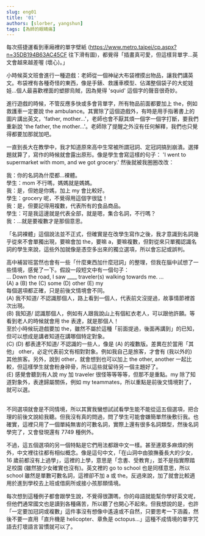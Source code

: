 ```yaml
---
slug: eng01
title: '01'
authors: [slorber, yangshun]
tags: [為師的眼睛痛]
---
```


每次搭捷運看到車廂裡的單字壁紙 (https://www.metro.taipei/cp.aspx?n=35DB194B63AC45CF 往下滑有圖)，都覺得「插畫真可愛，但這樣背單字...英文會越來越差喔 (壞心)。」
<!-- truncate -->
小時候英文班會進行一種遊戲：老師從一個神祕大布袋裡摸出物品，讓我們講英文。布袋裡有各種奇怪的東西，像是手錶、救護車模型、佔滿整個袋子的大蛇娃娃...個人最喜歡裡面的塑膠烏賊，因為覺得 'squid' 這個字的聲音很奇妙。

進行遊戲的時候，不管反應多快或多會背單字，所有物品前面都要加上 the，例如救護車一定要說 the ambulance。其實除了這個遊戲外，有時是用手指著書上的圖片講出英文，'father, mother...'，老師也會不厭其煩一個字一個字打斷，要我們重新說 'the father, the mother...'。老師除了提醒之外沒有任何解釋，我們也只覺得都要加那就加吧。

一直到長大在教學中，我才知道原來高中生常被所謂冠詞、定冠詞搞到崩潰。選擇題就算了，寫作的時候就會露出原形。像是學生會寫這樣的句子： 'I went to supermarket with mom, and we got grocery.' 然後就被我圈圈改改：

我：你的名詞為什麼都...裸體。<br/>
學生：mom 不行嗎，媽媽就是媽媽。<br/>
我：是，但她是你媽，加上 my 會比較好。<br/>
學生：grocery 呢，不覺得用這個字很猛！<br/>
我：是，但要記得用複數，代表所有的食品商品。<br/>
學生：可是我這邊就是代表全部，就是嗯，集合名詞，不行嗎？<br/>
我：...就是要複數才是那個意思。<br/>

「名詞裸體」這個說法並不正式，但確實是在改學生寫作之後，我才意識到名詞幾乎從來不會單獨出現，要嘛會加 the，要嘛 a，要嘛複數，但對從來只單獨認識名詞的學生來說，這些外加就像是憑空多出來的獨立選項，所以會忘記或誤判。

高中補習班當然也會有一些「什麼東西加什麼冠詞」的整理，但我在腦中試想了一些情境，感覺了一下。假設一段短文中有一個句子：<br/>
... Down the road, I saw ____ traveler(s) walking towards me. ...<br/>
(A) a     (B) the     (C) some   (D) other (E) my
<br/>
每個選項都正確，只是前後文情境會不同。<br/>
(A) 我不知道/ 不認識那個人，路上看到一個人，代表前文沒提過，故事情節裡首次出現。<br/>
(B) 我知道/ 認識那個人，例如有人跟我說山上有個紅衣老人，可以跟他許願。等看到老人的時候就會用 the 表達，就是那個人！<br/>
至於小時候玩遊戲要加 the，雖然不屬於這種「前面提過，後面再講到」的已知，但可以想成是講者知道在講哪個特定對象。<br/>
(C) (D) 都表達不知道/ 不認識的一些人，像是 (A) 的複數版。差異在於當用「其他」 other，必定代表前文有相對對象。例如我自己是旅客，才會有 (我以外的) 其他旅客。另外，說到 other，就會想到也可以加上 the other, another 一起比較，但這樣學生就會粉身碎骨，所以這些就留待另一個主題好了。<br/>
(E) 感覺會聽到有人說 my 加 traveler 很怪等等等等，但那不是重點。my 除了知道對象外，表達歸屬關係，例如 my teammates，所以重點是前後文情境對了，就可以選。<br/><br/>

不同選項就會是不同情境，所以其實我蠻想試試看學生能不能從這五個選項，把合理的前後文說給我聽。但我沒有真的問過，問了學生可能會嫌簡單然後敷衍我。也確實，這裡只用了一個單純無害的可數名詞，實際上還有很多名詞類型，然後名詞學完了，又會發現還有 7749 種例外。

不過，這五個選項的另一個特點是它們用法都跟中文一樣。甚至連眾多麻煩的例外，中文裡往往都有相似概念。像是這句中文，「在山洞中由狼撫養長大的少女，16 歲前都沒有上過學」，這裡的上學，意思是「念書、受教育」，並不是指實際踏足校園 (雖然狼少女確實也沒有)。英文裡的 go to school 也是同樣意思，所以 school 雖然是單數可數名詞，這裡卻不加 a 或 the。反過來說，加了就會比較適用於進到學校去上班或借廁所或接小孩那類情境。

每次想到這種例子都會跟學生說，不覺得很讚嗎，你的母語就能幫你學好英文呢，但他們通常國文也是讀到各種痛苦，所以聽了也開心不起來。但我想說的是，也許「一定要加冠詞或複數」這件事沒有想像中遙遠或不自然，只要思考一下涵義，然後不要一直用「直升機是 helicopter、章魚是 octopus...」這種不成情境的單字咒語去打壞語言習慣就可以了。